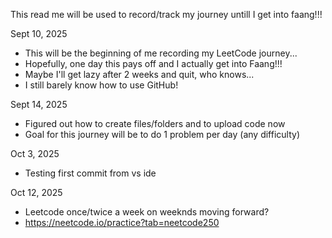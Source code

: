 This read me will be used to record/track my journey untill I get into faang!!!


Sept 10, 2025
 -  This will be the beginning of me recording my LeetCode journey...
 -  Hopefully, one day this pays off and I actually get into Faang!!!
 -  Maybe I'll get lazy after 2 weeks and quit, who knows...
 -  I still barely know how to use GitHub!


Sept 14, 2025
- Figured out how to create files/folders and to upload code now
- Goal for this journey will be to do 1 problem per day (any difficulty)

Oct 3, 2025
- Testing first commit from vs ide

Oct 12, 2025
- Leetcode once/twice a week on weeknds moving forward?
- https://neetcode.io/practice?tab=neetcode250